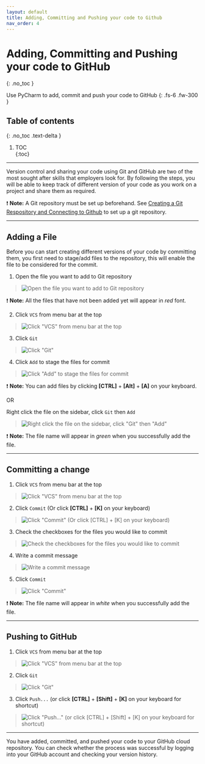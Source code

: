 ```yaml
---
layout: default
title: Adding, Committing and Pushing your code to Github
nav_order: 4
---
```


# Adding, Committing and Pushing your code to GitHub
{: .no_toc }	


Use PyCharm to add, commit and push your code to GitHub
{: .fs-6 .fw-300 }	
## Table of contents	
{: .no_toc .text-delta }	
1. TOC	
{:toc}	

---

Version control and sharing your code using Git and GitHub are two of the most sought after skills that employers look for. By following the steps, you will be able to keep track of different version of your code as you work on a project and share them as required.

❗ **Note:** A Git repository must be set up beforehand. See [Creating a Git Respository and Connecting to Github](https://dlee.ca/user-documentation/docs/task1/) to set up a git repository.

---

## Adding a File
Before you can start creating different versions of your code by committing them, you first need to stage/add files to the repository, this will enable the file to be considered for the commit.

1. Open the file you want to add to Git repository
> ![Open the file you want to add to Git repository](../assets/images/task3-1-1.png)

❗ **Note:** All the files that have not been added yet will appear in _red_ font.

2. Click ```VCS``` from menu bar at the top
> ![Click "VCS" from menu bar at the top](../assets/images/task3-1-2.png)

3. Click ```Git```
> ![Click "Git"](../assets/images/task3-1-3.png)

4. Click ```Add``` to stage the files for commit
> ![Click "Add" to stage the files for commit](../assets/images/task3-1-4.png)

❗ **Note:** You can add files by clicking __[CTRL]__ + __[Alt]__ + __[A]__ on your keyboard.

OR

Right click the file on the sidebar, click ```Git``` then ```Add```
> ![Right click the file on the sidebar, click "Git" then "Add"](../assets/images/task3-1-5.png)

❗ **Note:** The file name will appear in _green_ when you successfully add the file.

---

## Committing a change

1. Click ```VCS``` from menu bar at the top
> ![Click "VCS" from menu bar at the top](../assets/images/task3-2-1.png)

2. Click ```Commit``` (Or click __[CTRL]__ + __[K]__ on your keyboard)
> ![Click "Commit" (Or click __[CTRL]__ + __[K]__ on your keyboard)](../assets/images/task3-2-2.png)

3. Check the checkboxes for the files you would like to commit
> ![Check the checkboxes for the files you would like to commit](../assets/images/task3-2-3.png)

4. Write a commit message
> ![Write a commit message](../assets/images/task3-2-4.png)

5. Click ```Commit```
> ![Click "Commit"](../assets/images/task3-2-5.png)

❗ **Note:** The file name will appear in _white_ when you successfully add the file.

---

## Pushing to GitHub

1. Click ```VCS``` from menu bar at the top
> ![Click "VCS" from menu bar at the top](../assets/images/task3-3-1.png)

2. Click ```Git```
> ![Click "Git"](../assets/images/task3-3-2.png)

3. Click ```Push...``` (or click __[CTRL]__ + __[Shift]__ + __[K]__ on your keyboard for shortcut)
> ![Click "Push..." (or click __[CTRL]__ + __[Shift]__ + __[K]__ on your keyboard for shortcut)](../assets/images/task3-3-3.png)

---

You have added, committed, and pushed your code to your GitHub cloud repository.
You can check whether the process was successful by logging into your GitHub account and checking your version history. 
